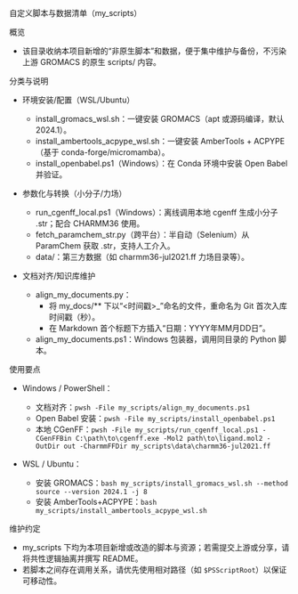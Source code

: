 自定义脚本与数据清单（my_scripts）

概览
- 该目录收纳本项目新增的“非原生脚本”和数据，便于集中维护与备份，不污染上游 GROMACS 的原生 scripts/ 内容。

分类与说明
- 环境安装/配置（WSL/Ubuntu）
  - install_gromacs_wsl.sh：一键安装 GROMACS（apt 或源码编译，默认 2024.1）。
  - install_ambertools_acpype_wsl.sh：一键安装 AmberTools + ACPYPE（基于 conda-forge/micromamba）。
  - install_openbabel.ps1（Windows）：在 Conda 环境中安装 Open Babel 并验证。

- 参数化与转换（小分子/力场）
  - run_cgenff_local.ps1（Windows）：离线调用本地 cgenff 生成小分子 .str；配合 CHARMM36 使用。
  - fetch_paramchem_str.py（跨平台）：半自动（Selenium）从 ParamChem 获取 .str，支持人工介入。
  - data/：第三方数据（如 charmm36-jul2021.ff 力场目录等）。

- 文档对齐/知识库维护
  - align_my_documents.py：
    - 将 my_docs/** 下以“<时间戳>_”命名的文件，重命名为 Git 首次入库时间戳（秒）。
    - 在 Markdown 首个标题下方插入“日期：YYYY年MM月DD日”。
  - align_my_documents.ps1：Windows 包装器，调用同目录的 Python 脚本。

使用要点
- Windows / PowerShell：
  - 文档对齐：`pwsh -File my_scripts/align_my_documents.ps1`
  - Open Babel 安装：`pwsh -File my_scripts/install_openbabel.ps1`
  - 本地 CGenFF：`pwsh -File my_scripts/run_cgenff_local.ps1 -CGenFFBin C:\path\to\cgenff.exe -Mol2 path\to\ligand.mol2 -OutDir out -CharmmFFDir my_scripts\data\charmm36-jul2021.ff`

- WSL / Ubuntu：
  - 安装 GROMACS：`bash my_scripts/install_gromacs_wsl.sh --method source --version 2024.1 -j 8`
  - 安装 AmberTools+ACPYPE：`bash my_scripts/install_ambertools_acpype_wsl.sh`

维护约定
- my_scripts 下均为本项目新增或改造的脚本与资源；若需提交上游或分享，请将共性逻辑抽离并撰写 README。
- 若脚本之间存在调用关系，请优先使用相对路径（如 `$PSScriptRoot`）以保证可移动性。

